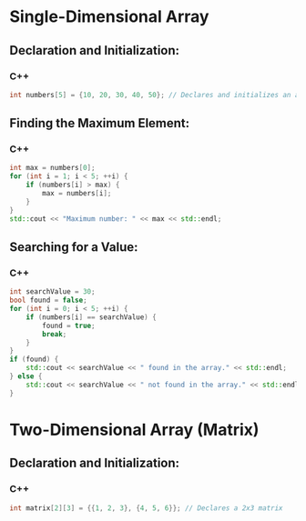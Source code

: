 
# Single-Dimensional Array

## Declaration and Initialization:

### C++
```cpp
int numbers[5] = {10, 20, 30, 40, 50}; // Declares and initializes an array
```

## Finding the Maximum Element:

### C++
```cpp
int max = numbers[0]; 
for (int i = 1; i < 5; ++i) {
    if (numbers[i] > max) {
        max = numbers[i]; 
    }
}
std::cout << "Maximum number: " << max << std::endl;
```

## Searching for a Value:

### C++
```cpp
int searchValue = 30;
bool found = false;
for (int i = 0; i < 5; ++i) {
    if (numbers[i] == searchValue) {
        found = true;
        break; 
    }
}
if (found) {
    std::cout << searchValue << " found in the array." << std::endl;
} else {
    std::cout << searchValue << " not found in the array." << std::endl;
}
```

# Two-Dimensional Array (Matrix)

## Declaration and Initialization:

### C++
```cpp
int matrix[2][3] = {{1, 2, 3}, {4, 5, 6}}; // Declares a 2x3 matrix
```
